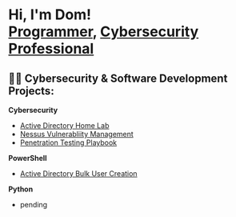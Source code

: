 <h1>Hi, I'm Dom!  <br/><a href="https://github.com/hy3nad1v">Programmer</a>, <a href="https://www.linkedin.com/in/dominique-hendricks216/">Cybersecurity Professional</a>
  
<h2>👨‍💻 Cybersecurity & Software Development Projects:</h2>
<b>Cybersecurity</b>

  - [Active Directory Home Lab](https://github.com/hy3nad1v/ActiveDirectoryLab)
  - [Nessus Vulnerabliity Management](https://github.com/hy3nad1v/LABURL)
  - [Penetration Testing Playbook](https://github.com/hy3nad1v/Penetration-Test-Playbook)

<b>PowerShell</b>

  - [Active Directory Bulk User Creation](https://github.com/hy3nad1v/LABURL)
  
<b>Python</b>
  - pending




<!--
Here are some ideas to get you started:

- 🔭 I’m currently working on ...
- 🌱 I’m currently learning ...
- 👯 I’m looking to collaborate on ...
- 🤔 I’m looking for help with ...
- 💬 Ask me about ...
- 📫 How to reach me: ...
- 😄 Pronouns: ...
- ⚡ Fun fact: ...
-->
